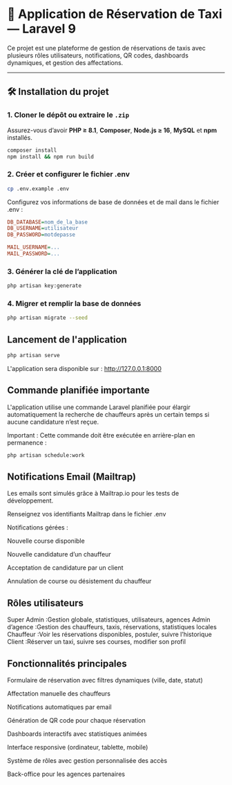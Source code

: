 # 🚖 Application de Réservation de Taxi — Laravel 9

Ce projet est une plateforme de gestion de réservations de taxis avec plusieurs rôles utilisateurs, notifications, QR codes, dashboards dynamiques, et gestion des affectations.

---

## 🛠️ Installation du projet

### 1. Cloner le dépôt ou extraire le `.zip`

Assurez-vous d’avoir **PHP ≥ 8.1**, **Composer**, **Node.js ≥ 16**, **MySQL** et **npm** installés.

```bash
composer install
npm install && npm run build
```

### 2. Créer et configurer le fichier .env

```bash
cp .env.example .env
```

Configurez vos informations de base de données et de mail dans le fichier .env :

```ini
DB_DATABASE=nom_de_la_base
DB_USERNAME=utilisateur
DB_PASSWORD=motdepasse

MAIL_USERNAME=...
MAIL_PASSWORD=...
```

### 3. Générer la clé de l’application

```bash
php artisan key:generate
```

### 4. Migrer et remplir la base de données

```bash
php artisan migrate --seed
```

## Lancement de l'application

```bash
php artisan serve
```

L'application sera disponible sur : http://127.0.0.1:8000

## Commande planifiée importante

L'application utilise une commande Laravel planifiée pour élargir automatiquement la recherche de chauffeurs après un certain temps si aucune candidature n’est reçue.

Important : Cette commande doit être exécutée en arrière-plan en permanence :

```bash
php artisan schedule:work
```

## Notifications Email (Mailtrap)

Les emails sont simulés grâce à Mailtrap.io pour les tests de développement.

Renseignez vos identifiants Mailtrap dans le fichier .env

Notifications gérées :

Nouvelle course disponible

Nouvelle candidature d’un chauffeur

Acceptation de candidature par un client

Annulation de course ou désistement du chauffeur

## Rôles utilisateurs

Super Admin :Gestion globale, statistiques, utilisateurs, agences
Admin d’agence :Gestion des chauffeurs, taxis, réservations, statistiques locales
Chauffeur :Voir les réservations disponibles, postuler, suivre l’historique
Client :Réserver un taxi, suivre ses courses, modifier son profil

## Fonctionnalités principales

Formulaire de réservation avec filtres dynamiques (ville, date, statut)

Affectation manuelle des chauffeurs

Notifications automatiques par email

Génération de QR code pour chaque réservation

Dashboards interactifs avec statistiques animées

Interface responsive (ordinateur, tablette, mobile)

Système de rôles avec gestion personnalisée des accès

Back-office pour les agences partenaires
